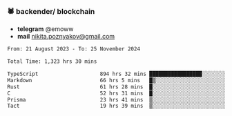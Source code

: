 ### 🕷 backender/ blockchain
- **telegram** @emoww
- **mail** nikita.poznyakov@gmail.com

<!--START_SECTION:waka-->

```txt
From: 21 August 2023 - To: 25 November 2024

Total Time: 1,323 hrs 30 mins

TypeScript                    894 hrs 32 mins █████████████████░░░░░░░░   67.34 %
Markdown                      66 hrs 5 mins   █▒░░░░░░░░░░░░░░░░░░░░░░░   04.98 %
Rust                          61 hrs 28 mins  █░░░░░░░░░░░░░░░░░░░░░░░░   04.63 %
C                             52 hrs 31 mins  █░░░░░░░░░░░░░░░░░░░░░░░░   03.95 %
Prisma                        23 hrs 41 mins  ▒░░░░░░░░░░░░░░░░░░░░░░░░   01.78 %
Tact                          19 hrs 39 mins  ▒░░░░░░░░░░░░░░░░░░░░░░░░   01.48 %
```

<!--END_SECTION:waka-->




